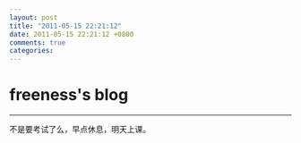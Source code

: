 ```yaml
---
layout: post
title: "2011-05-15 22:21:12"
date: 2011-05-15 22:21:12 +0800
comments: true
categories: 
---
```


# freeness's blog

----------

>
不是要考试了么，早点休息，明天上课。